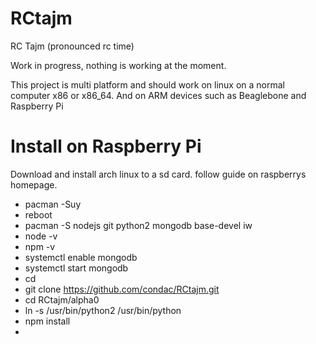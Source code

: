 RCtajm
======

RC Tajm (pronounced rc time)

Work in progress, nothing is working at the moment.

This project is multi platform and should work on linux on a normal computer x86 or x86_64. And on ARM devices such as Beaglebone and Raspberry Pi


Install on Raspberry Pi
=======================

Download and install arch linux to a sd card. follow guide on raspberrys homepage.

* pacman -Suy
* reboot
* pacman -S nodejs git python2 mongodb base-devel iw
* node -v
* npm -v
* systemctl enable mongodb
* systemctl start mongodb
* cd 
* git clone https://github.com/condac/RCtajm.git
* cd RCtajm/alpha0
* ln -s /usr/bin/python2 /usr/bin/python
* npm install
* 
